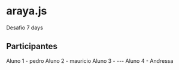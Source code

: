 # araya.js
Desafio 7 days 

## Participantes
Aluno 1 - pedro
Aluno 2 - mauricio
Aluno 3 - ---
Aluno 4 - Andressa
